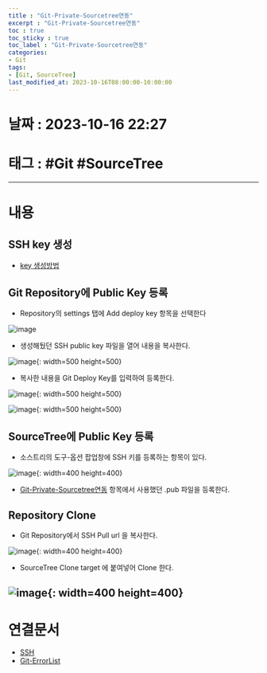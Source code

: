 ```yaml
---
title : "Git-Private-Sourcetree연동"
excerpt : "Git-Private-Sourcetree연동"
toc : true
toc_sticky : true
toc_label : "Git-Private-Sourcetree연동"
categories:
- Git
tags:
- [Git, SourceTree]
last_modified_at: 2023-10-16T08:00:00-10:00:00
---
```


# 날짜 : 2023-10-16 22:27

# 태그 : #Git #SourceTree 
---

# 내용

##  SSH key 생성
- [key 생성방법](../../통신/통신-SSH#git을-사용한--키-생성)

## Git Repository에 Public Key 등록
- Repository의 settings 탭에 Add deploy key 항목을 선택한다
  
![image](../../assets/images/GitRepositoryAddSSHKeyMenu.png)
- 생성해뒀던 SSH public key 파일을 열어 내용을 복사한다.
  
![image](../../assets/images/SSHKeyContent.png){: width=500 height=500}
- 복사한 내용을 Git Deploy Key를 입력하여 등록한다.
  
![image](../../assets/images/GitAddSSHKeyContent.png){: width=500 height=500}
  
![image](../../assets/images/GitSSHKeyAddResult.png){: width=500 height=500}

## SourceTree에 Public Key 등록
- 소스트리의 도구-옵션 팝업창에 SSH 키를 등록하는 항목이 있다.
  
![image](../../assets/images/SourceTreeAddSSH.png){: width=400 height=400}
- [Git-Private-Sourcetree연동]() 항목에서 사용했던 .pub 파일을 등록한다.

## Repository Clone
- Git Repository에서 SSH Pull url 을 복사한다.
  
![image](../../assets/images/GitSSHPullURL.png){: width=400 height=400}
- SourceTree Clone target 에 붙여넣어 Clone 한다.
  
![image](../../assets/images/SourceTreeClone.png){: width=400 height=400}
---

# 연결문서
- [SSH](../../통신/통신-SSH#git을-사용한--키-생성)
- [Git-ErrorList](../../git/Git-Git-ErrorList#ssh-rsa)